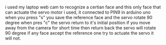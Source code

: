 i used my laptop web cam to recognize a certian face and this only face that can actuate the servo motor i used, it connected to PIN9 in arduino uno
when you press "s" you save the reference face and the servo rotate 90 degree
when pres "c" the servo return to it's initial position
if you move away from the camera for short time then return back the servo will rotate 90 degree
if any face axcept the reference one try to actuate the servo it will not.
